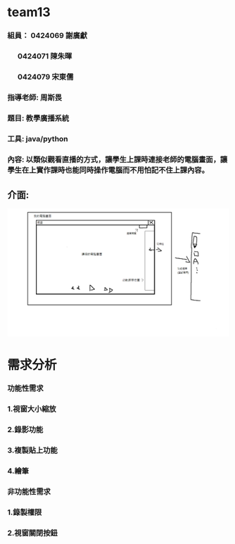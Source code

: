 # team13

### 組員： 0424069 謝廣獻
###        0424071 陳朱暉
###        0424079 宋東儒

### 指導老師: 周斯畏

###  題目: 教學廣播系統
###  工具: java/python
###  內容: 以類似觀看直播的方式，讓學生上課時連接老師的電腦畫面，讓學生在上實作課時也能同時操作電腦而不用怕記不住上課內容。
##  介面:
![介面](介面.png "介面")


# 需求分析
### 功能性需求
### 1.視窗大小縮放
### 2.錄影功能
### 3.複製貼上功能
### 4.繪筆
### 非功能性需求
### 1.錄製權限
### 2.視窗關閉按鈕
### 
### 

